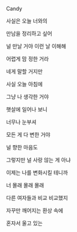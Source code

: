 Candy

사실은 오늘 너와의

만남을 정리하고 싶어

널 만날 거야 이런 날 이해해

어렵게 맘 정한 거라

네게 말할 거지만

사실 오늘 아침에

그냥 나 생각한 거야

햇살에 일어나 보니

너무나 눈부셔

모든 게 다 변한 거야

널 향한 마음도

그렇지만 널 사랑 않는 게 아냐

이제는 나를 변화시킬 테니까

너 몰래 몰래 몰래

다른 여자들과 비교 비교했지

자꾸만 깨어지는 환상 속에

혼자서 울고 있는
